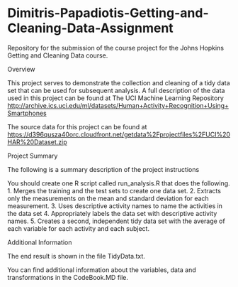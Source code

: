 # Dimitris-Papadiotis-Getting-and-Cleaning-Data-Assignment
Repository for the submission of the course project for the Johns Hopkins Getting and Cleaning Data course.

Overview

This project serves to demonstrate the collection and cleaning of a tidy data set that can be used for subsequent analysis. A full description of the data used in this project can be found at The UCI Machine Learning Repository http://archive.ics.uci.edu/ml/datasets/Human+Activity+Recognition+Using+Smartphones

The source data for this project can be found at https://d396qusza40orc.cloudfront.net/getdata%2Fprojectfiles%2FUCI%20HAR%20Dataset.zip

Project Summary

The following is a summary description of the project instructions

You should create one R script called run_analysis.R that does the following. 1. Merges the training and the test sets to create one data set. 2. Extracts only the measurements on the mean and standard deviation for each measurement. 3. Uses descriptive activity names to name the activities in the data set 4. Appropriately labels the data set with descriptive activity names. 5. Creates a second, independent tidy data set with the average of each variable for each activity and each subject.

Additional Information

The end result is shown in the file TidyData.txt.

You can find additional information about the variables, data and transformations in the CodeBook.MD file.
